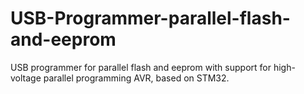 # USB-Programmer-parallel-flash-and-eeprom
USB programmer for parallel flash and eeprom with support for high-voltage parallel programming AVR, based on STM32.
